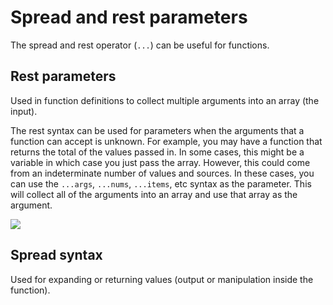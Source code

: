 # Spread and rest parameters

The spread and rest operator (<code>...</code>) can be useful for functions.

## Rest parameters

Used in function definitions to collect multiple arguments into an array (the input).

The rest syntax can be used for parameters when the arguments that a function can accept is unknown. For example, you may have a function that returns the total of the values passed in. In some cases, this might be a variable in which case you just pass the array. However, this could come from an indeterminate number of values and sources. In these cases, you can use the <code>...args</code>, <code>...nums</code>, <code>...items</code>, etc syntax as the parameter. This will collect all of the arguments into an array and use that array as the argument.

![](/assets/rest-parameters.png)

## Spread syntax

Used for expanding or returning values (output or manipulation inside the function).
